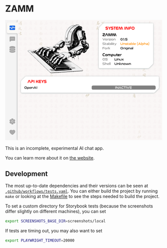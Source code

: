 # ZAMM

![Dashboard](/webdriver/screenshots/baseline/desktop_wry/welcome-screen.png)

This is an incomplete, experimental AI chat app.

You can learn more about it on [the website](http://zamm.dev).

## Development

The most up-to-date dependencies and their versions can be seen at [`.github/workflows/tests.yaml`](/.github/workflows/tests.yaml). You can either build the project by running `make` or looking at the [Makefile](/Makefile) to see the steps needed to build the project.

To set a custom directory for Storybook tests (because the screenshots differ slightly on different machines), you can set

```bash
export SCREENSHOTS_BASE_DIR=screenshots/local
```

If tests are timing out, you may also want to set

```bash
export PLAYWRIGHT_TIMEOUT=20000
```
